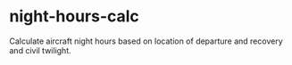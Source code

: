 # night-hours-calc
Calculate aircraft night hours based on location of departure and recovery and civil twilight.
